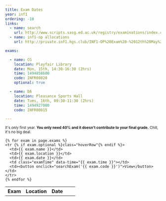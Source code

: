 ```yaml
---
title: Exam Dates
year: inf1
ordering: -10
links:
  - name: search
    url: http://www.scripts.sasg.ed.ac.uk/registry/examinations/index.cfm
  - name: inf1-op allocations
    url: http://private.inf1.hgs.club/INF1-OP%20Exam%20-%2012th%20May%202017.pdf

exams:

  - name: CG
    location: Playfair Library
    date: Mon, 15th, 14:30-16:30 (2hrs)
    time: 1494858600
    code: INFR08020
    optional: true

  - name: DA
    location: Pleasance Sports Hall
    date: Tues, 16th, 09:30-11:30 (2hrs)
    time: 1494927000
    code: INFR08015

---
```



<small>It's only first year. **You only need 40% and it doesn't contribute to your final grade.** Chill, it's no big deal.</small>

<table style="width: 100%;">
    <tr>
        <th>Exam</th>
        <th>Location</th>
        <th>Date</th>
        <th></th>
        <th></th>
    </tr>


    {% for exam in page.exams %}
    <tr {% if exam.optional %}class="hoverRow"{% endif %}>
      <td>{{ exam.name }}</td>
      <td>{{ exam.location }}</td>
      <td>{{ exam.date }}</td>
      <td class="examTime" data-time="{{ exam.time }}"></td>
      <td><button onclick="searchExam('{{ exam.code }}')">View</button></td>
    </tr>
    {% endfor %}
</table>

<script src="https://cdnjs.cloudflare.com/ajax/libs/jquery/3.1.1/jquery.min.js"></script>
<script src="https://cdnjs.cloudflare.com/ajax/libs/moment.js/2.16.0/moment.min.js"></script>
<script src="/static/js/exam-script.js"></script>
